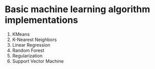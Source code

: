 # Basic machine learning algorithm implementations 

1. KMeans
2. K-Nearest Neighbors 
3. Linear Regression
4. Random Forest
5. Regularization
6. Support Vector Machine 

